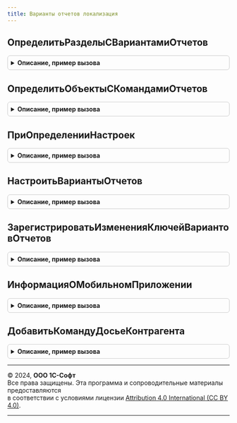 ```yaml
---
title: Варианты отчетов локализация
---
```



## ОпределитьРазделыСВариантамиОтчетов
<details style="margin: 1em 0; padding: 0.5em; border: 1px solid #ccc; border-radius: 6px;">

<summary style="font-weight: bold; cursor: pointer;">Описание, пример вызова</summary>

```bsl

////////////////////////////////////////////////////////////////////////////////
// Настройки размещения отчетов
// см. ВариантыОтчетовПереопределяемый.ОпределитьРазделыСВариантамиОтчетов
//
Процедура ОпределитьРазделыСВариантамиОтчетов(Разделы) Экспорт
```

Пример вызова
```bsl
ВариантыОтчетовЛокализация.ОпределитьРазделыСВариантамиОтчетов(Разделы) 
```
</details>

## ОпределитьОбъектыСКомандамиОтчетов
<details style="margin: 1em 0; padding: 0.5em; border: 1px solid #ccc; border-radius: 6px;">

<summary style="font-weight: bold; cursor: pointer;">Описание, пример вызова</summary>

```bsl

////////////////////////////////////////////////////////////////////////////////
// Настройки команд отчетов
// см. ВариантыОтчетовПереопределяемый.ОпределитьОбъектыСКомандамиОтчетов
//
Процедура ОпределитьОбъектыСКомандамиОтчетов(Объекты) Экспорт
```

Пример вызова
```bsl
ВариантыОтчетовЛокализация.ОпределитьОбъектыСКомандамиОтчетов(Объекты) 
```
</details>

## ПриОпределенииНастроек
<details style="margin: 1em 0; padding: 0.5em; border: 1px solid #ccc; border-radius: 6px;">

<summary style="font-weight: bold; cursor: pointer;">Описание, пример вызова</summary>

```bsl

// Задает настройки, применяемые как стандартные для объектов подсистемы.
// см. ВариантыОтчетовПереопределяемый.ПриОпределенииНастроек
//
Процедура ПриОпределенииНастроек(Настройки) Экспорт
```

Пример вызова
```bsl
ВариантыОтчетовЛокализация.ПриОпределенииНастроек(Настройки) 
```
</details>

## НастроитьВариантыОтчетов
<details style="margin: 1em 0; padding: 0.5em; border: 1px solid #ccc; border-radius: 6px;">

<summary style="font-weight: bold; cursor: pointer;">Описание, пример вызова</summary>

```bsl

// Задает настройки размещения вариантов отчетов в панели отчетов.
// см. ВариантыОтчетовПереопределяемый.НастроитьВариантыОтчетов
//
Процедура НастроитьВариантыОтчетов(Настройки) Экспорт
```

Пример вызова
```bsl
ВариантыОтчетовЛокализация.НастроитьВариантыОтчетов(Настройки) 
```
</details>

## ЗарегистрироватьИзмененияКлючейВариантовОтчетов
<details style="margin: 1em 0; padding: 0.5em; border: 1px solid #ccc; border-radius: 6px;">

<summary style="font-weight: bold; cursor: pointer;">Описание, пример вызова</summary>

```bsl

// Содержит описания изменений имен вариантов отчетов. Используется
// при обновлении информационной базы, в целях контроля ссылочной целостности
// и для сохранения настроек варианта, сделанных администратором.
// см. ВариантыОтчетовПереопределяемый.ЗарегистрироватьИзмененияКлючейВариантовОтчетов
//
Процедура ЗарегистрироватьИзмененияКлючейВариантовОтчетов(Изменения) Экспорт
```

Пример вызова
```bsl
ВариантыОтчетовЛокализация.ЗарегистрироватьИзмененияКлючейВариантовОтчетов(Изменения) 
```
</details>

## ИнформацияОМобильномПриложении
<details style="margin: 1em 0; padding: 0.5em; border: 1px solid #ccc; border-radius: 6px;">

<summary style="font-weight: bold; cursor: pointer;">Описание, пример вызова</summary>

```bsl

// Возвращает имя и параметры формы с информацией о мобильном приложении для отображения в отчетах
//
// Возвращаемое значение:
// 	Структура - Ключи:
// 		* ИмяФормы - Строка - Имя общей формы
// 		* ПараметрыФормы - Структура - Содержит поля:
// 			** ИмяМакетаОписания - Строка - Имя общего макета с информацией о мобильном приложении
// 			** НазваниеПриложения - Строка - Название приложения
Функция ИнформацияОМобильномПриложении() Экспорт
```

Пример вызова
```bsl
Результат = ВариантыОтчетовЛокализация.ИнформацияОМобильномПриложении() 
```
</details>

## ДобавитьКомандуДосьеКонтрагента
<details style="margin: 1em 0; padding: 0.5em; border: 1px solid #ccc; border-radius: 6px;">

<summary style="font-weight: bold; cursor: pointer;">Описание, пример вызова</summary>

```bsl

// Добавляет команду отчета в список команд.
//
// Параметры:
//   КомандыОтчетов - См. ВариантыОтчетовПереопределяемый.ПередДобавлениемКомандОтчетов.КомандыОтчетов
// Возвращаемое значение:
//   См. ВариантыОтчетовПереопределяемый.ПередДобавлениемКомандОтчетов.КомандыОтчетов
Функция ДобавитьКомандуДосьеКонтрагента(КомандыОтчетов) Экспорт
```

Пример вызова
```bsl
Результат = ВариантыОтчетовЛокализация.ДобавитьКомандуДосьеКонтрагента(КомандыОтчетов) 
```
</details>

---

© 2024, **ООО 1С-Софт**  
Все права защищены. Эта программа и сопроводительные материалы предоставляются  
в соответствии с условиями лицензии [Attribution 4.0 International (CC BY 4.0)](https://creativecommons.org/licenses/by/4.0/legalcode).

---
